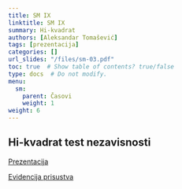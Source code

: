 ```yaml
---
title: SM IX
linktitle: SM IX
summary: Hi-kvadrat
authors: [Aleksandar Tomašević]
tags: [prezentacija]
categories: []
url_slides: "/files/sm-03.pdf"
toc: true  # Show table of contents? true/false
type: docs  # Do not modify.
menu:
  sm:
    parent: Časovi
    weight: 1
weight: 6
---
```


## Hi-kvadrat test nezavisnosti

[Prezentacija](/files/sm-08.pdf)

[Evidencija prisustva](https://forms.gle/oh925ukikia9PFAu6)
